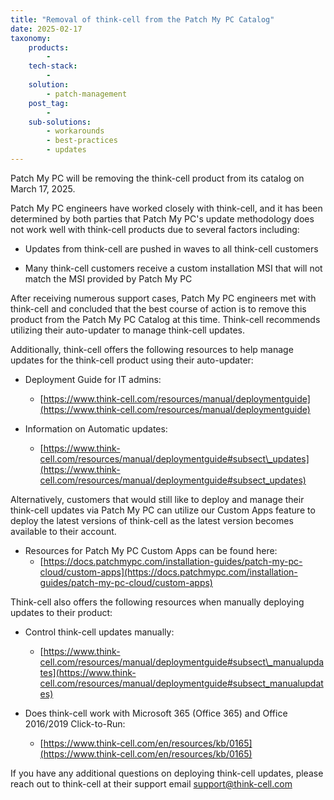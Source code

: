 ```yaml
---
title: "Removal of think-cell from the Patch My PC Catalog"
date: 2025-02-17
taxonomy:
    products:
        - 
    tech-stack:
        - 
    solution:
        - patch-management
    post_tag:
        - 
    sub-solutions:
        - workarounds
        - best-practices
        - updates
---
```


Patch My PC will be removing the think-cell product from its catalog on March 17, 2025.

Patch My PC engineers have worked closely with think-cell, and it has been determined by both parties that Patch My PC's update methodology does not work well with think-cell products due to several factors including:

- Updates from think-cell are pushed in waves to all think-cell customers

- Many think-cell customers receive a custom installation MSI that will not match the MSI provided by Patch My PC

After receiving numerous support cases, Patch My PC engineers met with think-cell and concluded that the best course of action is to remove this product from the Patch My PC Catalog at this time. Think-cell recommends utilizing their auto-updater to manage think-cell updates.

Additionally, think-cell offers the following resources to help manage updates for the think-cell product using their auto-updater:

- Deployment Guide for IT admins:
    - [https://www.think-cell.com/resources/manual/deploymentguide](https://www.think-cell.com/resources/manual/deploymentguide)

- Information on Automatic updates:
    - [https://www.think-cell.com/resources/manual/deploymentguide#subsect\_updates](https://www.think-cell.com/resources/manual/deploymentguide#subsect_updates)

Alternatively, customers that would still like to deploy and manage their think-cell updates via Patch My PC can utilize our Custom Apps feature to deploy the latest versions of think-cell as the latest version becomes available to their account.

- Resources for Patch My PC Custom Apps can be found here:
    - [https://docs.patchmypc.com/installation-guides/patch-my-pc-cloud/custom-apps](https://docs.patchmypc.com/installation-guides/patch-my-pc-cloud/custom-apps)

Think-cell also offers the following resources when manually deploying updates to their product:

- Control think-cell updates manually:
    - [https://www.think-cell.com/resources/manual/deploymentguide#subsect\_manualupdates](https://www.think-cell.com/resources/manual/deploymentguide#subsect_manualupdates)

- Does think-cell work with Microsoft 365 (Office 365) and Office 2016/2019 Click-to-Run:
    - [https://www.think-cell.com/en/resources/kb/0165](https://www.think-cell.com/en/resources/kb/0165)

If you have any additional questions on deploying think-cell updates, please reach out to think-cell at their support email [support@think-cell.com](mailto:support@think-cell.com)